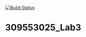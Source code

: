 [![Build Status](https://travis-ci.com/Voltage-x/309553025_Lab3.svg?branch=main)](https://travis-ci.com/Voltage-x/309553025_Lab3)

# 309553025_Lab3
